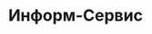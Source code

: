 --- 
title: "Информ-Сервис" 
site: "www.informs.com.ua" 
town: "Севастополь" 
tel: ["(0692) 400 299, (0692) 400 315, +38 (050) 397 6016"] 
address: "Россия, АР Крым, г. Севастополь, ул. Гоголя 32" 
mail: "inform-service@rambler.ru" 
--- 